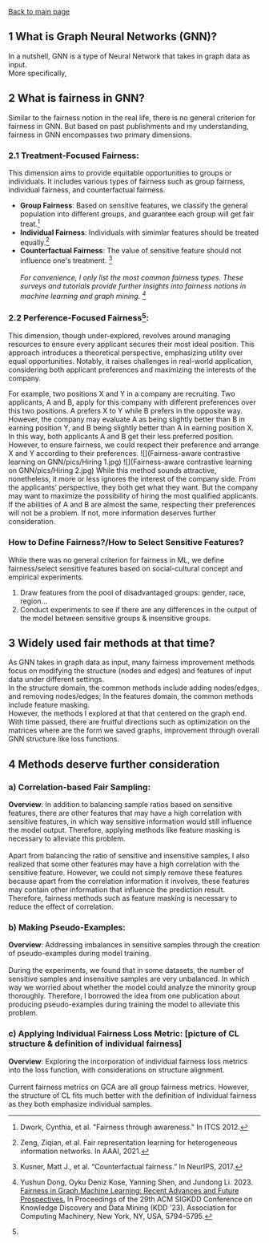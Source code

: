[Back to main page](https://github.com/jadestreet/Jade-Xu-graduate-application-material/tree/main/Fairness-aware%20contrastive%20learning%20on%20GNN)
## 1 What is Graph Neural Networks (GNN)? 
<!--Need literature.-->
In a nutshell, GNN is a type of Neural Network that takes in graph data as input. \
More specifically, 
## 2 What is fairness in GNN? 
Similar to the fairness notion in the real life, there is no general criterion for fairness in GNN. But based on past publishments and my understanding, fairness in GNN encompasses two primary dimensions.
### 2.1 Treatment-Focused Fairness:

This dimension aims to provide equitable opportunities to groups or individuals. It includes various types of fairness such as group fairness, individual fairness, and counterfactual fairness. 
- **Group Fairness**: Based on sensitive features, we classify the general population into different groups, and guarantee each group will get fair treat.[^1]
- **Individual Fairness**: Individuals with simimlar features should be treated equally.[^2]
- **Counterfactual Fairness**: The value of sensitive feature should not influence one's treatment. [^3] \
 \
*For convenience, I only list the most common fairness types. These surveys and tutorials provide further insights into fairness notions in machine learning and graph mining. [^4]*

### 2.2 Perference-Focused Fairness[^5]:
This dimension, though under-explored, revolves around managing resources to ensure every applicant secures their most ideal position. This approach introduces a theoretical perspective, emphasizing utility over equal opportunities. Notably, it raises challenges in real-world application, considering both applicant preferences and maximizing the interests of the company.
<!--WITH AN GRAPH EXAMPLE-->
For example, two positions X and Y in a company are recruiting. Two applicants, A and B, apply for this company with different preferences over this two positions. A prefers X to Y while B prefers in the opposite way. However, the company may evaluate A as being slightly better than B in earning position Y, and B being slightly better than A in earning position X. In this way, both applicants A and B get their less preferred position. However, to ensure fairness, we could respect their preference and arrange X and Y according to their preferences. 
![](Fairness-aware contrastive learning on GNN/pics/Hiring 1.jpg)
![](Fairness-aware contrastive learning on GNN/pics/Hiring 2.jpg)
While this method sounds attractive, nonetheless, it more or less ignores the interest of the company side. From the applicants’ perspective, they both get what they want. But the company may want to maximize the possibility of hiring the most qualified applicants. If the abilities of A and B are almost the same, respecting their preferences will not be a problem. If not, more information deserves further consideration. 

### How to Define Fairness?/How to Select Sensitive Features?
While there was no general criterion for fairness in ML, we define fairness/select sensitive features based on social-cultural concept and empirical experiments. 
1. Draw features from the pool of disadvantaged groups: gender, race, region…
2. Conduct experiments to see if there are any differences in the output of the model between sensitive groups & insensitive groups.

## 3 Widely used fair methods at that time? 
As GNN takes in graph data as input, many fairness improvement methods focus on modifying the structure (nodes and edges) and features of input data under different settings. \
In the structure domain, the common methods include adding nodes/edges, and removing nodes/edges; In the features domain, the common methods include feature masking. \
However, the methods I explored at that that centered on the graph end. With time passed, there are fruitful directions such as optimization on the matrices where are the form we saved graphs, improvement through overall GNN structure like loss functions. 

<!--FIND THE PAPER I READ-->

<!-- ## 4 What is Contrastive Learning (CL)? 
[Graph of its structure] Emphasize structure.
The core element of CL is to make distances between similar pairs closer than dissimilar pairs. This structural emphasis aligns with the definition of individual fairness.
-->

## 4	Methods deserve further consideration
<!-- ### a) Fair Sampling:-->

### a) Correlation-based Fair Sampling: 
**Overview**: In addition to balancing sample ratios based on sensitive features, there are other features that may have a high correlation with sensitive features, in which way sensitive information would still influence the model output. Therefore, applying methods like feature masking is necessary to alleviate this problem. \
 \
Apart from balancing the ratio of sensitive and insensitive samples, I also realized that some other features may have a high correlation with the sensitive feature. However, we could not simply remove these features because apart from the correlation information it involves, these features may contain other information that influence the prediction result. Therefore, fairness methods such as feature masking is necessary to reduce the effect of correlation. 
<!--Problem: Not implemented given the priority.-->

### b) Making Pseudo-Examples: 
<!--[picture/formula of the inspiration paper]-->
**Overview**: Addressing imbalances in sensitive samples through the creation of pseudo-examples during model training. \
 \
During the experiments, we found that in some datasets, the number of sensitive samples and insensitive samples are very unbalanced. In which way we worried about whether the model could analyze the minority group thoroughly. Therefore, I borrowed the idea from one publication about producing pseudo-examples during training the model to alleviate this problem. 
<!--Problem: I was on the way to making pseudo-examples, but due to demanding schedule. I quitted the summer research.-->

### c) Applying Individual Fairness Loss Metric: [picture of CL structure & definition of individual fairness]
**Overview**: Exploring the incorporation of individual fairness loss metrics into the loss function, with considerations on structure alignment. \
 \
Current fairness metrics on GCA are all group fairness metrics. However, the structure of CL fits much better with the definition of individual fairness as they both emphasize individual samples. 
<!--Problem: we had a disagreement on the availability of this method. One mentor strongly supported me while the other did not consider it a good idea. Hence, I put this method into lower priority.-->

<!--
## 6 Datasets Used
Cora: citation network \
Credit: \
Pokec-c: region \
Pokec-z: region \
Bail: race
-->

[^1]: Dwork, Cynthia, et al. "Fairness through awareness." In ITCS 2012.
[^2]: Zeng, Ziqian, et al. Fair representation learning for heterogeneous information networks. In AAAI, 2021.
[^3]: Kusner, Matt J., et al. “Counterfactual fairness.” In NeurIPS, 2017.
[^4]: Yushun Dong, Oyku Deniz Kose, Yanning Shen, and Jundong Li. 2023. [Fairness in Graph Machine Learning: Recent Advances and Future Prospectives.](https://doi.org/10.1145/3580305.3599555) In Proceedings of the 29th ACM SIGKDD Conference on Knowledge Discovery and Data Mining (KDD '23). Association for Computing Machinery, New York, NY, USA, 5794–5795. 
[^5]: 
